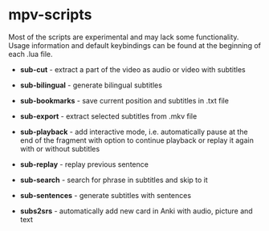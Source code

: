 # mpv-scripts

Most of the scripts are experimental and may lack some functionality. Usage information and default keybindings can be found at the beginning of each .lua file.

- **sub-cut** - extract a part of the video as audio or video with subtitles

- **sub-bilingual** - generate bilingual subtitles

- **sub-bookmarks** - save current position and subtitles in .txt file

- **sub-export** - extract selected subtitles from .mkv file

- **sub-playback** - add interactive mode, i.e. automatically pause at the end of the fragment with option to continue playback or replay it again with or without subtitles 

- **sub-replay** - replay previous sentence

- **sub-search** - search for phrase in subtitles and skip to it

- **sub-sentences** - generate subtitles with sentences

- **subs2srs** - automatically add new card in Anki with audio, picture and text
